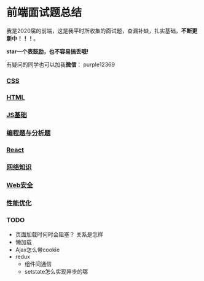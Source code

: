 # 前端面试题总结

我是2020届的前端，这是我平时所收集的面试题，查漏补缺，扎实基础，**不断更新中！！！**。

**star一个表鼓励，也不容易搞丢哦!**

有疑问的同学也可以加我**微信**： purple12369


### [CSS](CSS/README.md)

### [HTML](HTML/README.md)

### [JS基础](JS基础/README.md)

### [编程题与分析题](编程题与分析题/README.md)

### [React](React/README.md)

### [网络知识](网络/README.md)

### [Web安全](Web安全/README.md)

### [性能优化](性能优化/README.md)

### TODO
 - 页面加载时何时会阻塞？ 关系是怎样
 - 懒加载
 - Ajax怎么带cookie
 - redux
   - 组件间通信
   - setstate怎么实现异步的哪
